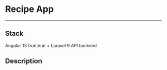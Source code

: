 # Recipe App
---------------------------------------------------------------------
## Stack
Angular 13 frontend + Laravel 9 API backend

## Description

